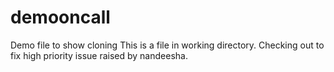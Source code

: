 # demooncall
Demo file to show cloning
This is a file in working directory.
Checking out to fix high priority issue raised by nandeesha.